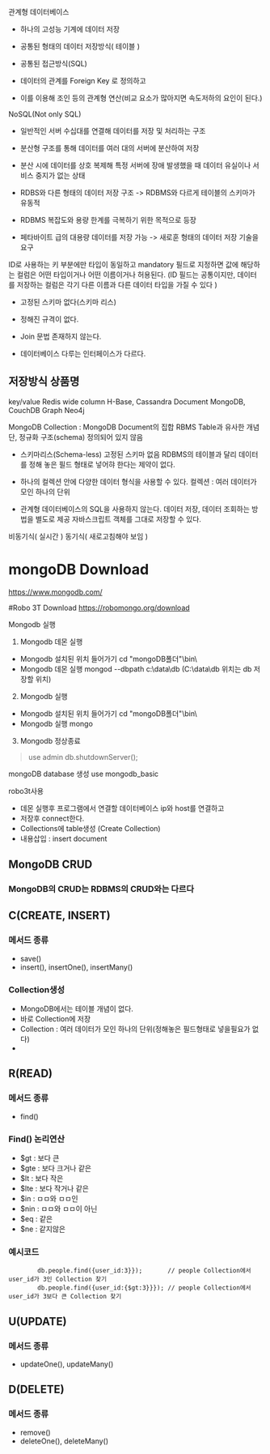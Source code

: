 관계형 데이터베이스
- 하나의 고성능 기계에 데이터 저장
- 공통된 형태의 데이터 저장방식( 테이블 )
- 공통된 접근방식(SQL)

- 데이터의 관계를 Foreign Key 로 정의하고 
- 이를 이용해 조인 등의 관계형 연산(비교 요소가 많아지면 속도저하의 요인이 된다.)

NoSQL(Not only SQL)
- 일반적인 서버 수십대를 연결해 데이터를 저장 및 처리하는 구조
- 분산형 구조를 통해 데이터를 여러 대의 서버에 분산하여 저장
- 분산 시에 데이터를 상호 복제해 특정 서버에 장애 발생했을 때 데이터 유실이나 서비스 중지가 없는 상태
- RDBS와 다른 형태의 데이터 저장 구조
-> RDBMS와 다르게 테이블의 스키마가 유동적

- RDBMS 복잡도와 용량 한계를 극복하기 위한 목적으로 등장
- 페타바이트 급의 대용량 데이터를 저장 가능
-> 새로훈 형태의 데이터 저장 기술을 요구

ID로 사용하는 키 부분에만 타입이 동일하고 mandatory 필드로 지정하면 값에 해당하는 컬럼은 어떤 타입이거나 어떤 이름이거나 허용된다.
(ID 필드는 공통이지만, 데이터를 저장하는 컬럼은 각기 다른 이름과 다른 데이터 타입을 가질 수 있다 )

- 고정된 스키마 없다(스키마 리스)
- 정해진 규격이 없다.
- Join 문법 존재하지 않는다.

- 데이터베이스 다루는 인터페이스가 다르다.

저장방식		상품명
-------------------------------------------------
key/value		Redis
wide column 	H-Base, Cassandra
Document	MongoDB, CouchDB
Graph		Neo4j


MongoDB Collection : MongoDB Document의 집합
		RBMS Table과 유사한 개념 
		단, 정규화 구조(schema) 정의되어 있지 않음
- 스키마리스(Schema-less)
 고정된 스키마 없음
 RDBMS의 테이블과 달리 데이터를 정해 놓은 필드 형태로 넣어햐 한다는 제약이 없다.
- 하나의 컬렉션 안에 다양한 데이터 형식을 사용할 수 있다.
 컬렉션 : 여러 데이터가 모인 하나의 단위

- 관계형 데이터베이스의 SQL을 사용하지 않는다.
 데이터 저장, 데이터 조회하는 방법을 별도로 제공
 자바스크립트 객체를 그대로 저장할 수 있다.

비동기식( 실시간 )
동기식( 새로고침해야 보임 )

# mongoDB Download
https://www.mongodb.com/

#Robo 3T Download
https://robomongo.org/download

Mongodb 실행

1. Mongodb 데몬 실행
- Mongodb 설치된 위치 들어가기
cd "mongoDB폴더"\bin\
- Mongodb 데몬 실행
mongod --dbpath c:\data\db
(C:\data\db 위치는 db 저장할 위치)

2. Mongodb 실행
- Mongodb 설치된 위치 들어가기
cd "mongoDB폴더"\bin\
- Mongodb 실행
mongo
3. Mongodb 정상종료
>use admin
>db.shutdownServer();

mongoDB database 생성
use mongodb_basic

robo3t사용
- 데몬 실행후 프로그램에서 연결할 데이터베이스 ip와 host를 연결하고 
- 저장후 connect한다.
- Collections에 table생성 (Create Collection)
- 내용삽입 : insert document

## MongoDB CRUD
### MongoDB의 CRUD는 RDBMS의 CRUD와는 다르다

## C(CREATE, INSERT)
### 메서드 종류
- save()	
- insert(), insertOne(), insertMany()

### Collection생성
- MongoDB에서는 테이블 개념이 없다.
- 바로 Collection에 저장
- Collection : 여러 데이터가 모인 하나의 단위(정해놓은 필드형태로 넣을필요가 없다) 
- 


## R(READ)
### 메서드 종류
- find()

### Find() 논리연산
- $gt : 보다 큰
- $gte : 보다 크거나 같은
- $lt : 보다 작은
- $lte : 보다 작거나 같은
- $in : ㅁㅁ와  ㅁㅁ인
- $nin : ㅁㅁ와 ㅁㅁ이 아닌
- $eq : 같은
- $ne : 같지않은

### 예시코드

			db.people.find({user_id:3}});		// people Collection에서 user_id가 3인 Collection 찾기
			db.people.find({user_id:{$gt:3}}});	// people Collection에서 user_id가 3보다 큰 Collection 찾기
			
## U(UPDATE)
### 메서드 종류
- updateOne(), updateMany()

## D(DELETE)
### 메서드 종류
- remove()
- deleteOne(), deleteMany()

## 




